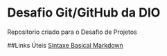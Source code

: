 # Desafio Git/GitHub da DIO
Repositorio criado para o Desafio de Projetos

##Links Úteis
[Sintaxe  Basical Markdown](https://www.markdownguide.org/basic-syntax/)
